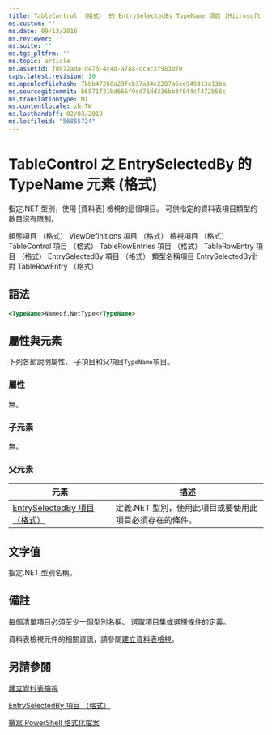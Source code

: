 ```yaml
---
title: TableControl （格式） 的 EntrySelectedBy TypeName 項目 |Microsoft Docs
ms.custom: ''
ms.date: 09/13/2016
ms.reviewer: ''
ms.suite: ''
ms.tgt_pltfrm: ''
ms.topic: article
ms.assetid: fd872ada-d476-4c4d-a788-ccac3f983070
caps.latest.revision: 10
ms.openlocfilehash: 7bbb47268a23fcb37a34e2287a6ce949313a13bb
ms.sourcegitcommit: b6871f21bd666f9cd71dd336bb3f844cf472b56c
ms.translationtype: MT
ms.contentlocale: zh-TW
ms.lasthandoff: 02/03/2019
ms.locfileid: "56855724"
---
```

# <a name="typename-element-for-entryselectedby-for-tablecontrol-format"></a>TableControl 之 EntrySelectedBy 的 TypeName 元素 (格式)

指定.NET 型別，使用 [資料表] 檢視的這個項目。 可供指定的資料表項目類型的數目沒有限制。

組態項目 （格式） ViewDefinitions 項目 （格式） 檢視項目 （格式） TableControl 項目 （格式） TableRowEntries 項目 （格式） TableRowEntry 項目 （格式） EntrySelectedBy 項目 （格式） 類型名稱項目 EntrySelectedBy針對 TableRowEntry （格式）

## <a name="syntax"></a>語法

```xml
<TypeName>Nameof.NetType</TypeName>
```

## <a name="attributes-and-elements"></a>屬性與元素

下列各節說明屬性、 子項目和父項目`TypeName`項目。

### <a name="attributes"></a>屬性

無。

### <a name="child-elements"></a>子元素

無。

### <a name="parent-elements"></a>父元素

|元素|描述|
|-------------|-----------------|
|[EntrySelectedBy 項目 （格式）](./entryselectedby-element-for-tablerowentry-for-tablecontrol-format.md)|定義.NET 型別，使用此項目或要使用此項目必須存在的條件。|

## <a name="text-value"></a>文字值

指定.NET 型別名稱。

## <a name="remarks"></a>備註

每個清單項目必須至少一個型別名稱、 選取項目集或選擇條件的定義。

資料表檢視元件的相關資訊，請參閱[建立資料表檢視](./creating-a-table-view.md)。

## <a name="see-also"></a>另請參閱

[建立資料表檢視](./creating-a-table-view.md)

[EntrySelectedBy 項目 （格式）](./entryselectedby-element-for-tablerowentry-for-tablecontrol-format.md)

[撰寫 PowerShell 格式化檔案](./writing-a-powershell-formatting-file.md)

